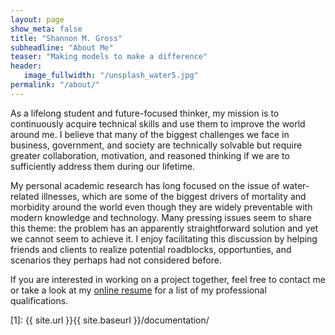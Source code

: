 ```yaml
---
layout: page
show_meta: false
title: "Shannon M. Gross"
subheadline: "About Me"
teaser: "Making models to make a difference"
header:
   image_fullwidth: "/unsplash_water5.jpg"
permalink: "/about/"
---
```

<!-- <p>According to the World Health Organization, <b>public health</b> is the "science and art
of preventing disease, prolonging life, and promoting health through organized efforts of society." Through my work as
a public health engineer, I use a combination of cutting-edge computer science techniques and traditional
engineering principles to support the strategic prevention of disease.</p> -->


As a lifelong student and future-focused thinker, my mission is to continuously acquire technical skills and use them to improve the world around me. I believe that many of the biggest challenges we face in business, government, and society are technically solvable but require greater collaboration, motivation, and reasoned thinking if we are to sufficiently address them during our lifetime. 

My personal academic research has long focused on the issue of water-related illnesses, which are some of the biggest drivers of mortality and morbidity around the world even though they are widely preventable with modern knowledge and technology. Many pressing issues seem to share this theme: the problem has an apparently straightforward solution and yet we cannot seem to achieve it. I enjoy facilitating this discussion by helping friends and clients to realize potential roadblocks, opportunties, and scenarios they perhaps had not considered before. 

If you are interested in working on a project together, feel free to contact me or take a look at my <a href="/cv">online resume</a> for a list of my professional qualifications.




 [1]: {{ site.url }}{{ site.baseurl }}/documentation/
